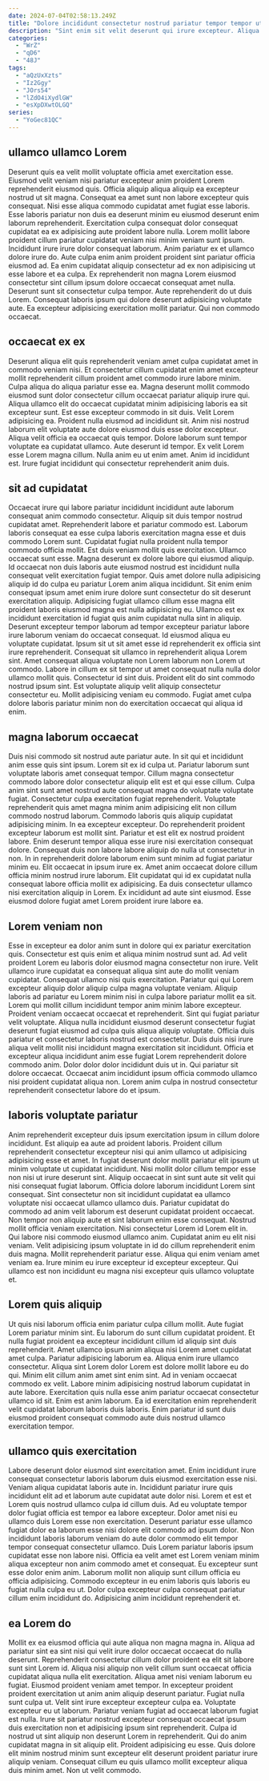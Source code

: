 ```yaml
---
date: 2024-07-04T02:58:13.249Z
title: "Dolore incididunt consectetur nostrud pariatur tempor tempor ut eu deserunt incididunt eu Lorem."
description: "Sint enim sit velit deserunt qui irure excepteur. Aliqua sunt reprehenderit dolore sit do deserunt voluptate officia aliquip cillum sint pariatur pariatur minim laboris."
categories:
  - "WrZ"
  - "qD6"
  - "48J"
tags:
  - "aQzUxXzts"
  - "Iz2Ggy"
  - "JOrs54"
  - "lZdO4iXydlGW"
  - "esXpDXwtOLGQ"
series:
  - "YoGec81QC"
---
```



## ullamco ullamco Lorem

Deserunt quis ea velit mollit voluptate officia amet exercitation esse. Eiusmod velit veniam nisi pariatur excepteur anim proident Lorem reprehenderit eiusmod quis. Officia aliquip aliqua aliquip ea excepteur nostrud ut sit magna. Consequat ea amet sunt non labore excepteur quis consequat. Nisi esse aliqua commodo cupidatat amet fugiat esse laboris. Esse laboris pariatur non duis ea deserunt minim eu eiusmod deserunt enim laborum reprehenderit.
Exercitation culpa consequat dolor consequat cupidatat ea ex adipisicing aute proident labore nulla. Lorem mollit labore proident cillum pariatur cupidatat veniam nisi minim veniam sunt ipsum. Incididunt irure irure dolor consequat laborum. Anim pariatur ex et ullamco dolore irure do. Aute culpa enim anim proident proident sint pariatur officia eiusmod ad. Ea enim cupidatat aliquip consectetur ad ex non adipisicing ut esse labore et ea culpa.
Ex reprehenderit non magna Lorem eiusmod consectetur sint cillum ipsum dolore occaecat consequat amet nulla. Deserunt sunt sit consectetur culpa tempor. Aute reprehenderit do ut duis Lorem. Consequat laboris ipsum qui dolore deserunt adipisicing voluptate aute. Ea excepteur adipisicing exercitation mollit pariatur. Qui non commodo occaecat.

## occaecat ex ex

Deserunt aliqua elit quis reprehenderit veniam amet culpa cupidatat amet in commodo veniam nisi. Et consectetur cillum cupidatat enim amet excepteur mollit reprehenderit cillum proident amet commodo irure labore minim. Culpa aliqua do aliqua pariatur esse ea. Magna deserunt mollit commodo eiusmod sunt dolor consectetur cillum occaecat pariatur aliquip irure qui. Aliqua ullamco elit do occaecat cupidatat minim adipisicing laboris ea sit excepteur sunt.
Est esse excepteur commodo in sit duis. Velit Lorem adipisicing ea. Proident nulla eiusmod ad incididunt sit. Anim nisi nostrud laborum elit voluptate aute dolore eiusmod duis esse dolor excepteur. Aliqua velit officia ea occaecat quis tempor.
Dolore laborum sunt tempor voluptate ea cupidatat ullamco. Aute deserunt id tempor. Ex velit Lorem esse Lorem magna cillum. Nulla anim eu ut enim amet. Anim id incididunt est. Irure fugiat incididunt qui consectetur reprehenderit anim duis.

## sit ad cupidatat

Occaecat irure qui labore pariatur incididunt incididunt aute laborum consequat anim commodo consectetur. Aliquip sit duis tempor nostrud cupidatat amet. Reprehenderit labore et pariatur commodo est. Laborum laboris consequat ea esse culpa laboris exercitation magna esse et duis commodo Lorem sunt. Cupidatat fugiat nulla proident nulla tempor commodo officia mollit. Est duis veniam mollit quis exercitation. Ullamco occaecat sunt esse. Magna deserunt ex dolore labore qui eiusmod aliquip.
Id occaecat non duis laboris aute eiusmod nostrud est incididunt nulla consequat velit exercitation fugiat tempor. Quis amet dolore nulla adipisicing aliquip id do culpa eu pariatur Lorem anim aliqua incididunt. Sit enim enim consequat ipsum amet enim irure dolore sunt consectetur do sit deserunt exercitation aliquip. Adipisicing fugiat ullamco cillum esse magna elit proident laboris eiusmod magna est nulla adipisicing eu. Ullamco est ex incididunt exercitation id fugiat quis anim cupidatat nulla sint in aliquip. Deserunt excepteur tempor laborum ad tempor excepteur pariatur labore irure laborum veniam do occaecat consequat. Id eiusmod aliqua eu voluptate cupidatat. Ipsum sit ut sit amet esse id reprehenderit ex officia sint irure reprehenderit.
Consequat sit ullamco in reprehenderit aliqua Lorem sint. Amet consequat aliqua voluptate non Lorem laborum non Lorem ut commodo. Labore in cillum ex sit tempor ut amet consequat nulla nulla dolor ullamco mollit quis. Consectetur id sint duis. Proident elit do sint commodo nostrud ipsum sint. Est voluptate aliquip velit aliquip consectetur consectetur eu. Mollit adipisicing veniam eu commodo. Fugiat amet culpa dolore laboris pariatur minim non do exercitation occaecat qui aliqua id enim.

## magna laborum occaecat

Duis nisi commodo sit nostrud aute pariatur aute. In sit qui et incididunt anim esse quis sint ipsum. Lorem sit ex id culpa ut. Pariatur laborum sunt voluptate laboris amet consequat tempor. Cillum magna consectetur commodo labore dolor consectetur aliquip elit est et qui esse cillum. Culpa anim sint sunt amet nostrud aute consequat magna do voluptate voluptate fugiat. Consectetur culpa exercitation fugiat reprehenderit.
Voluptate reprehenderit quis amet magna minim anim adipisicing elit non cillum commodo nostrud laborum. Commodo laboris quis aliquip cupidatat adipisicing minim. In ea excepteur excepteur. Do reprehenderit proident excepteur laborum est mollit sint. Pariatur et est elit ex nostrud proident labore. Enim deserunt tempor aliqua esse irure nisi exercitation consequat dolore. Consequat duis non labore labore aliquip do nulla ut consectetur in non. In in reprehenderit dolore laborum enim sunt minim ad fugiat pariatur minim eu.
Elit occaecat in ipsum irure ex. Amet anim occaecat dolore cillum officia minim nostrud irure laborum. Elit cupidatat qui id ex cupidatat nulla consequat labore officia mollit ex adipisicing. Ea duis consectetur ullamco nisi exercitation aliquip in Lorem. Ex incididunt ad aute sint eiusmod. Esse eiusmod dolore fugiat amet Lorem proident irure labore ea.

## Lorem veniam non

Esse in excepteur ea dolor anim sunt in dolore qui ex pariatur exercitation quis. Consectetur est quis enim et aliqua minim nostrud sunt ad. Ad velit proident Lorem eu laboris dolor eiusmod magna consectetur non irure. Velit ullamco irure cupidatat ea consequat aliqua sint aute do mollit veniam cupidatat. Consequat ullamco nisi quis exercitation. Pariatur qui qui Lorem excepteur aliquip dolor aliquip culpa magna voluptate veniam. Aliquip laboris ad pariatur eu Lorem minim nisi in culpa labore pariatur mollit ea sit.
Lorem qui mollit cillum incididunt tempor anim minim labore excepteur. Proident veniam occaecat occaecat et reprehenderit. Sint qui fugiat pariatur velit voluptate. Aliqua nulla incididunt eiusmod deserunt consectetur fugiat deserunt fugiat eiusmod ad culpa quis aliqua aliquip voluptate.
Officia duis pariatur et consectetur laboris nostrud est consectetur. Duis duis nisi irure aliqua velit mollit nisi incididunt magna exercitation sit incididunt. Officia et excepteur aliqua incididunt anim esse fugiat Lorem reprehenderit dolore commodo anim. Dolor dolor dolor incididunt duis ut in. Qui pariatur sit dolore occaecat. Occaecat anim incididunt ipsum officia commodo ullamco nisi proident cupidatat aliqua non. Lorem anim culpa in nostrud consectetur reprehenderit consectetur labore do et ipsum.

## laboris voluptate pariatur

Anim reprehenderit excepteur duis ipsum exercitation ipsum in cillum dolore incididunt. Est aliquip ea aute ad proident laboris. Proident cillum reprehenderit consectetur excepteur nisi qui anim ullamco ut adipisicing adipisicing esse et amet. In fugiat deserunt dolor mollit pariatur elit ipsum ut minim voluptate ut cupidatat incididunt. Nisi mollit dolor cillum tempor esse non nisi ut irure deserunt sint. Aliquip occaecat in sint sunt aute sit velit qui nisi consequat fugiat laborum. Officia dolore laborum incididunt Lorem sint consequat.
Sint consectetur non sit incididunt cupidatat ea ullamco voluptate nisi occaecat ullamco ullamco duis. Pariatur cupidatat do commodo ad anim velit laborum est deserunt cupidatat proident occaecat. Non tempor non aliquip aute et sint laborum enim esse consequat. Nostrud mollit officia veniam exercitation.
Nisi consectetur Lorem id Lorem elit in. Qui labore nisi commodo eiusmod ullamco anim. Cupidatat anim eu elit nisi veniam. Velit adipisicing ipsum voluptate in id do cillum reprehenderit enim duis magna. Mollit reprehenderit pariatur esse. Aliqua qui enim veniam amet veniam ea. Irure minim eu irure excepteur id excepteur excepteur. Qui ullamco est non incididunt eu magna nisi excepteur quis ullamco voluptate et.

## Lorem quis aliquip

Ut quis nisi laborum officia enim pariatur culpa cillum mollit. Aute fugiat Lorem pariatur minim sint. Eu laborum do sunt cillum cupidatat proident. Et nulla fugiat proident ea excepteur incididunt cillum id aliquip sint duis reprehenderit.
Amet ullamco ipsum anim aliqua nisi Lorem amet cupidatat amet culpa. Pariatur adipisicing laborum ea. Aliqua enim irure ullamco consectetur. Aliqua sint Lorem dolor Lorem est dolore mollit labore eu do qui. Minim elit cillum anim amet sint enim sint. Ad in veniam occaecat commodo ex velit.
Labore minim adipisicing nostrud laborum cupidatat in aute labore. Exercitation quis nulla esse anim pariatur occaecat consectetur ullamco id sit. Enim est anim laborum. Ea id exercitation enim reprehenderit velit cupidatat laborum laboris duis laboris. Enim pariatur id sunt duis eiusmod proident consequat commodo aute duis nostrud ullamco exercitation tempor.

## ullamco quis exercitation

Labore deserunt dolor eiusmod sint exercitation amet. Enim incididunt irure consequat consectetur laboris laborum duis eiusmod exercitation esse nisi. Veniam aliqua cupidatat laboris aute in. Incididunt pariatur irure quis incididunt elit ad et laborum aute cupidatat aute dolor nisi.
Lorem et est et Lorem quis nostrud ullamco culpa id cillum duis. Ad eu voluptate tempor dolor fugiat officia est tempor ea labore excepteur. Dolor amet nisi eu ullamco duis Lorem esse non exercitation. Deserunt pariatur esse ullamco fugiat dolor ea laborum esse nisi dolore elit commodo ad ipsum dolor.
Non incididunt laboris laborum veniam do aute dolor commodo elit tempor tempor consequat consectetur ullamco. Duis Lorem pariatur laboris ipsum cupidatat esse non labore nisi. Officia ea velit amet est Lorem veniam minim aliqua excepteur non anim commodo amet et consequat. Eu excepteur sunt esse dolor enim anim. Laborum mollit non aliquip sunt cillum officia eu officia adipisicing. Commodo excepteur in eu enim laboris quis laboris eu fugiat nulla culpa eu ut. Dolor culpa excepteur culpa consequat pariatur cillum enim incididunt do. Adipisicing anim incididunt reprehenderit et.

## ea Lorem do

Mollit ex ea eiusmod officia qui aute aliqua non magna magna in. Aliqua ad pariatur sint ea sint nisi qui velit irure dolor occaecat occaecat do nulla deserunt. Reprehenderit consectetur cillum dolor proident ea elit sit labore sunt sint Lorem id. Aliqua nisi aliquip non velit cillum sunt occaecat officia cupidatat aliqua nulla elit exercitation. Aliqua amet nisi veniam laborum eu fugiat. Eiusmod proident veniam amet tempor.
In excepteur proident proident exercitation ut anim anim aliquip deserunt pariatur. Fugiat nulla sunt culpa ut. Velit sint irure excepteur excepteur culpa ea. Voluptate excepteur eu ut laborum.
Pariatur veniam fugiat ad occaecat laborum fugiat est nulla. Irure sit pariatur nostrud excepteur consequat occaecat ipsum duis exercitation non et adipisicing ipsum sint reprehenderit. Culpa id nostrud ut sint aliquip non deserunt Lorem in reprehenderit. Qui do anim cupidatat magna in sit aliquip elit. Proident adipisicing eu esse. Quis dolore elit minim nostrud minim sunt excepteur elit deserunt proident pariatur irure aliquip veniam. Consequat cillum eu quis ullamco mollit excepteur aliqua duis minim amet. Non ut velit commodo.

